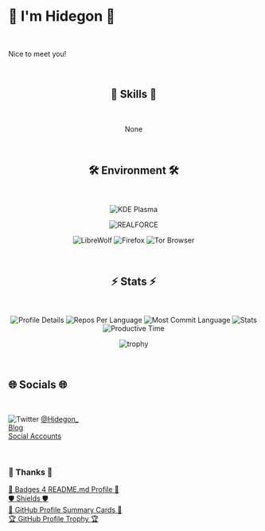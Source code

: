 # 🌈 I'm Hidegon 🌈

<!-- Top -->
<br>

Nice to meet you!  

<br>
<!-- End of Top -->

<!-- Start of center -->
<div align="center">

## 🔮 Skills 🔮

<!-- Skills -->
<br>

None

<br>
<!-- End of Skills-->

## 🛠️ Environment 🛠️

<!-- Environment -->
<br>

<div align="center">  

  <!-- ![Manjaro Linux](https://img.shields.io/badge/manjaro-35BF5C?style=for-the-badge&logo=manjaro&logoColor=white) -->
  ![KDE Plasma](https://img.shields.io/badge/-KDE%20Plasma-%231d99f3?style=for-the-badge)  
  
  <!-- ![VS Code](https://img.shields.io/badge/VSCode-0078D4?style=for-the-badge&logo=visual%20studio%20code&logoColor=white) -->
  ![REALFORCE](https://img.shields.io/badge/-REALFORCE-%23c51011?style=for-the-badge)  

  ![LibreWolf](https://img.shields.io/badge/-LibreWolf-%2300acff?style=for-the-badge)
  ![Firefox](https://img.shields.io/badge/Firefox_Browser-FF7139?style=for-the-badge&logo=Firefox-Browser&logoColor=white)
  ![Tor Browser](https://img.shields.io/badge/Tor_Browser-7D4698?style=for-the-badge&logo=Tor-Browser&logoColor=white)

</div>

<br>
<!-- End of Environment -->

## ⚡ Stats ⚡

<!-- Stats -->
<br>

<!--
<p align="left"> 
  <img alt="Top Langs" height="150px" src="https://github-readme-stats.vercel.app/api/top-langs/?username=HidegonSan&layout=compact&show_icons=true&theme=monokai" />
  &nbsp;
  <img alt="github stats" height="150px" src="https://github-readme-stats.vercel.app/api?username=HidegonSan&theme=monokai&show_icons=ture" />
</p>
-->

![Profile Details](https://github-profile-summary-cards.vercel.app/api/cards/profile-details?username=HidegonSan&theme=monokai)
![Repos Per Language](http://github-profile-summary-cards.vercel.app/api/cards/repos-per-language?username=HidegonSan&theme=monokai)
![Most Commit Language](http://github-profile-summary-cards.vercel.app/api/cards/most-commit-language?username=HidegonSan&theme=monokai)
![Stats](http://github-profile-summary-cards.vercel.app/api/cards/stats?username=HidegonSan&theme=monokai)
![Productive Time](http://github-profile-summary-cards.vercel.app/api/cards/productive-time?username=HidegonSan&theme=monokai&utcOffset=9)

<!-- [![GitHub README Streak](https://github-readme-streak-stats.herokuapp.com/?user=HidegonSan&theme=monokai&hide_border=true)](https://github-readme-streak-stats.herokuapp.com/?user=HidegonSan&theme=monokai&hide_border=true) -->

![trophy](https://github-profile-trophy.vercel.app/?username=HidegonSan&theme=monokai&column=6&row=1&margin-w=5&margin-h=1)

</div>
<!-- End of center -->
<br>
<!-- End of Stats -->

## 🌐 Socials 🌐

<!-- Socials -->
<br>

![Twitter](https://img.shields.io/badge/Twitter-1DA1F2?&logo=twitter&logoColor=white) [@Hidegon_](https://twitter.com/Hidegon_)  
[Blog](https://hidegonsan.github.io/blog/)  
[Social Accounts](./social.md)

<br>
<!-- End of Socials -->

### 💚 Thanks 💚

[📛️ Badges 4 README.md Profile 📛️](https://github.com/alexandresanlim/Badges4-README.md-Profile)  
[🛡️ Shields 🛡️](https://github.com/badges/shields)  
[📝 GitHub Profile Summary Cards 📝](https://github.com/vn7n24fzkq/github-profile-summary-cards)  
[🏆 GitHub Profile Trophy 🏆](https://github.com/ryo-ma/github-profile-trophy)
